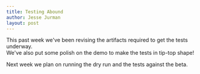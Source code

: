 ```yaml
---
title: Testing Abound
author: Jesse Jurman
layout: post
---
```


This past week we've been revising the artifacts required to get the tests underway.  
We've also put some polish on the demo to make the tests in tip-top shape!
  
Next week we plan on running the dry run and the tests against the beta.
